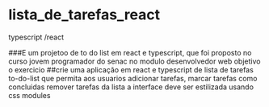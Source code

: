 # lista_de_tarefas_react
 typescript /react
 
 ###E um projetoo de to do list em react e typescript, que foi proposto no curso jovem programador do senac no modulo desenvolvedor web
 objetivo o exercicio
##crie uma aplicação em react e typescript de lista de tarefas to-do-list que permita aos usuarios adicionar tarefas, marcar tarefas como concluidas remover tarefas da lista a interface deve ser estilizada usando css modules
